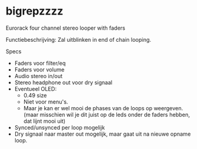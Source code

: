 # bigrepzzzz
Eurorack four channel stereo looper with faders

Functiebeschrijving:
Zal uitblinken in end of chain looping.

Specs
* Faders voor filter/eq
* Faders voor volume
* Audio stereo in/out
* Stereo headphone out voor dry signaal
* Eventueel OLED:
    * 0.49 size
    * Niet voor menu's.
    * Maar je kan er wel mooi de phases van de loops op weergeven. (maar misschien wil je dit juist op de leds onder de faders hebben, dat lijnt mooi uit)
* Synced/unsynced per loop mogelijk
* Dry signaal naar master out mogelijk, maar gaat uit na nieuwe opname loop.

